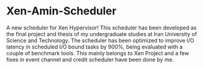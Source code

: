 # Xen-Amin-Scheduler
A new scheduler for Xen Hypervisor!
This scheduler has been developed as the final project and thesis of my undergraduate studies at Iran University of Science and Technology. The scheduler has been optimized to improve I/O latency in scheduled I/O bound tasks by 900%, being evaluated with a couple of benchmark tools.
This mainly belongs to Xen Project and a few fixes in event channel and credit scheduler have been done by me.
